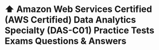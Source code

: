 # ⬆️ Amazon Web Services Certified (AWS Certified) Data Analytics Specialty (DAS-C01) Practice Tests Exams Questions & Answers
